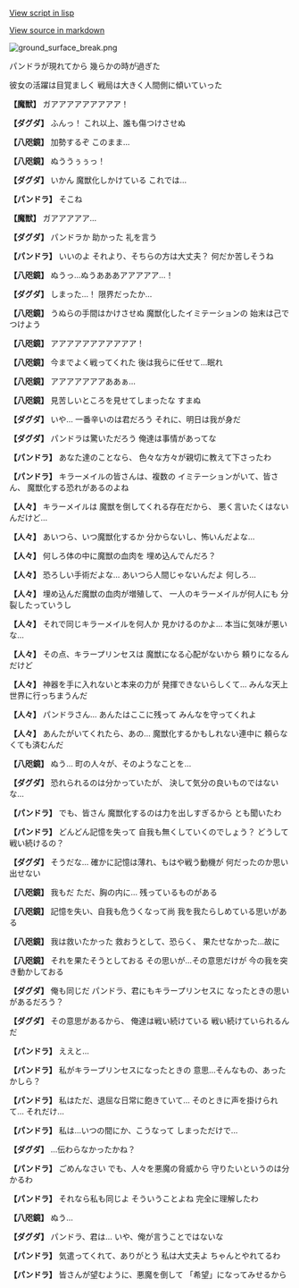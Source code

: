 [View script in lisp](../scripts/202269050.txt)

[View source in markdown](202269050.md)

![ground_surface_break.png](../images/backgrounds/ground_surface_break.png)

パンドラが現れてから
幾らかの時が過ぎた

彼女の活躍は目覚ましく
戦局は大きく人間側に傾いていった

**【魔獣】**
ガアアアアアアアアア！

**【ダグダ】**
ふんっ！
これ以上、誰も傷つけさせぬ

**【八咫鏡】**
加勢するぞ
このまま…

**【八咫鏡】**
ぬううぅぅっ！

**【ダグダ】**
いかん
魔獣化しかけている
これでは…

**【パンドラ】**
そこね

**【魔獣】**
ガアアアアア…

**【ダグダ】**
パンドラか
助かった
礼を言う

**【パンドラ】**
いいのよ
それより、そちらの方は大丈夫？
何だか苦しそうね

**【八咫鏡】**
ぬうっ…ぬうあああアアアアア…！

**【ダグダ】**
しまった…！
限界だったか…

**【八咫鏡】**
うぬらの手間はかけさせぬ
魔獣化したイミテーションの
始末は己でつけよう

**【八咫鏡】**
アアアアアアアアアアア！

**【八咫鏡】**
今までよく戦ってくれた
後は我らに任せて…眠れ

**【八咫鏡】**
アアアアアアアああぁ…

**【八咫鏡】**
見苦しいところを見せてしまったな
すまぬ

**【ダグダ】**
いや…
一番辛いのは君だろう
それに、明日は我が身だ

**【ダグダ】**
パンドラは驚いただろう
俺達は事情があってな

**【パンドラ】**
あなた達のことなら、
色々な方々が親切に教えて下さったわ

**【パンドラ】**
キラーメイルの皆さんは、複数の
イミテーションがいて、皆さん、
魔獣化する恐れがあるのよね

**【人々】**
キラーメイルは
魔獣を倒してくれる存在だから、
悪く言いたくはないんだけど…

**【人々】**
あいつら、いつ魔獣化するか
分からないし、怖いんだよな…

**【人々】**
何しろ体の中に魔獣の血肉を
埋め込んでんだろ？

**【人々】**
恐ろしい手術だよな…
あいつら人間じゃないんだよ
何しろ…

**【人々】**
埋め込んだ魔獣の血肉が増殖して、
一人のキラーメイルが何人にも
分裂したっていうし

**【人々】**
それで同じキラーメイルを何人か
見かけるのかよ…
本当に気味が悪いな…

**【人々】**
その点、キラープリンセスは
魔獣になる心配がないから
頼りになるんだけど

**【人々】**
神器を手に入れないと本来の力が
発揮できないらしくて…
みんな天上世界に行っちまうんだ

**【人々】**
パンドラさん…
あんたはここに残って
みんなを守ってくれよ

**【人々】**
あんたがいてくれたら、あの…
魔獣化するかもしれない連中に
頼らなくても済むんだ

**【八咫鏡】**
ぬう…
町の人々が、そのようなことを…

**【ダグダ】**
恐れられるのは分かっていたが、
決して気分の良いものではないな…

**【パンドラ】**
でも、皆さん
魔獣化するのは力を出しすぎるから
とも聞いたわ

**【パンドラ】**
どんどん記憶を失って
自我も無くしていくのでしょう？
どうして戦い続けるの？

**【ダグダ】**
そうだな…
確かに記憶は薄れ、もはや戦う動機が
何だったのか思い出せない

**【八咫鏡】**
我もだ
ただ、胸の内に…
残っているものがある

**【八咫鏡】**
記憶を失い、自我も危うくなって尚
我を我たらしめている思いがある

**【八咫鏡】**
我は救いたかった
救おうとして、恐らく、
果たせなかった…故に

**【八咫鏡】**
それを果たそうとしておる
その思いが…その意思だけが
今の我を突き動かしておる

**【ダグダ】**
俺も同じだ
パンドラ、君にもキラープリンセスに
なったときの思いがあるだろう？

**【ダグダ】**
その意思があるから、
俺達は戦い続けている
戦い続けていられるんだ

**【パンドラ】**
ええと…

**【パンドラ】**
私がキラープリンセスになったときの
意思…そんなもの、あったかしら？

**【パンドラ】**
私はただ、退屈な日常に飽きていて…
そのときに声を掛けられて…
それだけ…

**【パンドラ】**
私は…いつの間にか、こうなって
しまっただけで…

**【ダグダ】**
…伝わらなかったかね？

**【パンドラ】**
ごめんなさい
でも、人々を悪魔の脅威から
守りたいというのは分かるわ

**【パンドラ】**
それなら私も同じよ
そういうことよね
完全に理解したわ

**【八咫鏡】**
ぬう…

**【ダグダ】**
パンドラ、君は…
いや、俺が言うことではないな

**【パンドラ】**
気遣ってくれて、ありがとう
私は大丈夫よ
ちゃんとやれてるわ

**【パンドラ】**
皆さんが望むように、悪魔を倒して
「希望」になってみせるから
